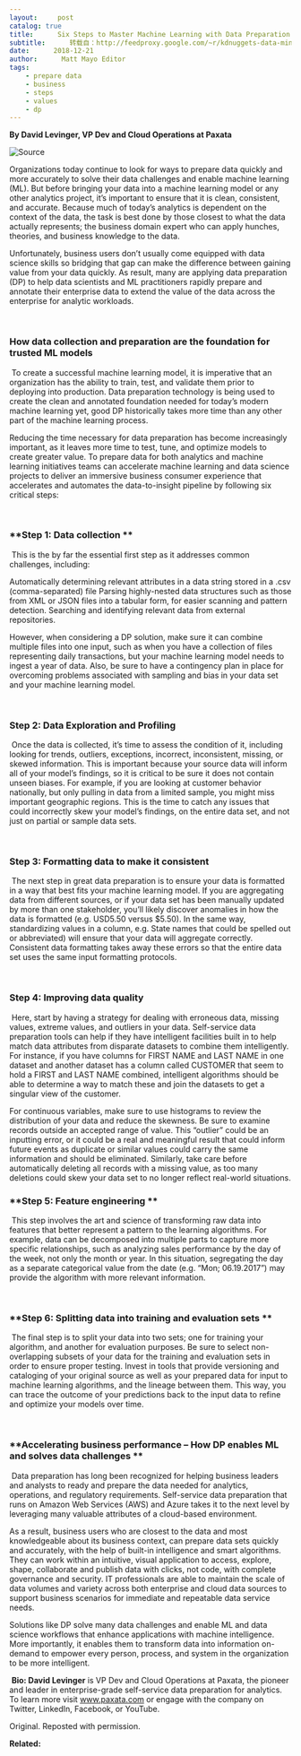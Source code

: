 ```yaml
---
layout:     post
catalog: true
title:      Six Steps to Master Machine Learning with Data Preparation
subtitle:      转载自：http://feedproxy.google.com/~r/kdnuggets-data-mining-analytics/~3/G6iZrf3MaO0/six-steps-master-machine-learning-data-preparation.html
date:      2018-12-21
author:      Matt Mayo Editor
tags:
    - prepare data
    - business
    - steps
    - values
    - dp
---
```


**By David Levinger, VP Dev and Cloud Operations at Paxata**

![Source](https://i.ibb.co/qFsL4yP/1-d-W-Hv-Owhu-Zk-Num-Yxs4w6ww.png)


Organizations today continue to look for ways to prepare data quickly and more accurately to solve their data challenges and enable machine learning (ML). But before bringing your data into a machine learning model or any other analytics project, it’s important to ensure that it is clean, consistent, and accurate. Because much of today’s analytics is dependent on the context of the data, the task is best done by those closest to what the data actually represents; the business domain expert who can apply hunches, theories, and business knowledge to the data. 

Unfortunately, business users don’t usually come equipped with data science skills so bridging that gap can make the difference between gaining value from your data quickly. As result, many are applying data preparation (DP) to help data scientists and ML practitioners rapidly prepare and annotate their enterprise data to extend the value of the data across the enterprise for analytic workloads. 

 

### **How data collection and preparation are the foundation for trusted ML models**

 To create a successful machine learning model, it is imperative that an organization has the ability to train, test, and validate them prior to deploying into production. Data preparation technology is being used to create the clean and annotated foundation needed for today’s modern machine learning yet, good DP historically takes more time than any other part of the machine learning process.

Reducing the time necessary for data preparation has become increasingly important, as it leaves more time to test, tune, and optimize models to create greater value. To prepare data for both analytics and machine learning initiatives teams can accelerate machine learning and data science projects to deliver an immersive business consumer experience that accelerates and automates the data-to-insight pipeline by following six critical steps:

 

### **Step 1: Data collection **

 This is the by far the essential first step as it addresses common challenges, including:

Automatically determining relevant attributes in a data string stored in a .csv (comma-separated) file
Parsing highly-nested data structures such as those from XML or JSON files into a tabular form, for easier scanning and pattern detection.
Searching and identifying relevant data from external repositories.

However, when considering a DP solution, make sure it can combine multiple files into one input, such as when you have a collection of files representing daily transactions, but your machine learning model needs to ingest a year of data. Also, be sure to have a contingency plan in place for overcoming problems associated with sampling and bias in your data set and your machine learning model.

 

### **Step 2: Data Exploration and Profiling**

 Once the data is collected, it’s time to assess the condition of it, including looking for trends, outliers, exceptions, incorrect, inconsistent, missing, or skewed information. This is important because your source data will inform all of your model’s findings, so it is critical to be sure it does not contain unseen biases. For example, if you are looking at customer behavior nationally, but only pulling in data from a limited sample, you might miss important geographic regions. This is the time to catch any issues that could incorrectly skew your model’s findings, on the entire data set, and not just on partial or sample data sets.

 

### **Step 3: Formatting data to make it consistent**

 The next step in great data preparation is to ensure your data is formatted in a way that best fits your machine learning model. If you are aggregating data from different sources, or if your data set has been manually updated by more than one stakeholder, you’ll likely discover anomalies in how the data is formatted (e.g. USD5.50 versus $5.50). In the same way, standardizing values in a column, e.g. State names that could be spelled out or abbreviated) will ensure that your data will aggregate correctly. Consistent data formatting takes away these errors so that the entire data set uses the same input formatting protocols.

 

### **Step 4: Improving data quality**

 Here, start by having a strategy for dealing with erroneous data, missing values, extreme values, and outliers in your data. Self-service data preparation tools can help if they have intelligent facilities built in to help match data attributes from disparate datasets to combine them intelligently. For instance, if you have columns for FIRST NAME and LAST NAME in one dataset and another dataset has a column called CUSTOMER that seem to hold a FIRST and LAST NAME combined, intelligent algorithms should be able to determine a way to match these and join the datasets to get a singular view of the customer. 

For continuous variables, make sure to use histograms to review the distribution of your data and reduce the skewness. Be sure to examine records outside an accepted range of value. This “outlier” could be an inputting error, or it could be a real and meaningful result that could inform future events as duplicate or similar values could carry the same information and should be eliminated. Similarly, take care before automatically deleting all records with a missing value, as too many deletions could skew your data set to no longer reflect real-world situations.

### **Step 5: Feature engineering **

 This step involves the art and science of transforming raw data into features that better represent a pattern to the learning algorithms. For example, data can be decomposed into multiple parts to capture more specific relationships, such as analyzing sales performance by the day of the week, not only the month or year. In this situation, segregating the day as a separate categorical value from the date (e.g. “Mon; 06.19.2017”) may provide the algorithm with more relevant information.

 

### **Step 6: Splitting data into training and evaluation sets **

 The final step is to split your data into two sets; one for training your algorithm, and another for evaluation purposes. Be sure to select non-overlapping subsets of your data for the training and evaluation sets in order to ensure proper testing. Invest in tools that provide versioning and cataloging of your original source as well as your prepared data for input to machine learning algorithms, and the lineage between them. This way, you can trace the outcome of your predictions back to the input data to refine and optimize your models over time.

 

### **Accelerating business performance – How DP enables ML and solves data challenges **

 Data preparation has long been recognized for helping business leaders and analysts to ready and prepare the data needed for analytics, operations, and regulatory requirements. Self-service data preparation that runs on Amazon Web Services (AWS) and Azure takes it to the next level by leveraging many valuable attributes of a cloud-based environment. 

As a result, business users who are closest to the data and most knowledgeable about its business context, can prepare data sets quickly and accurately, with the help of built-in intelligence and smart algorithms. They can work within an intuitive, visual application to access, explore, shape, collaborate and publish data with clicks, not code, with complete governance and security. IT professionals are able to maintain the scale of data volumes and variety across both enterprise and cloud data sources to support business scenarios for immediate and repeatable data service needs. 

Solutions like DP solve many data challenges and enable ML and data science workflows that enhance applications with machine intelligence. More importantly, it enables them to transform data into information on-demand to empower every person, process, and system in the organization to be more intelligent.

 **Bio: David Levinger** is VP Dev and Cloud Operations at Paxata, the pioneer and leader in enterprise-grade self-service data preparation for analytics. To learn more visit www.paxata.com or engage with the company on Twitter, LinkedIn, Facebook, or YouTube.

Original. Reposted with permission.

**Related:**



 
